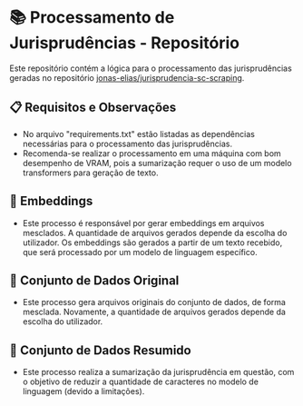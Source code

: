 # 📚 Processamento de Jurisprudências - Repositório

Este repositório contém a lógica para o processamento das jurisprudências geradas no repositório [jonas-elias/jurisprudencia-sc-scraping](https://github.com/jonas-elias/jurisprudencia-sc-scraping).

## 📋 Requisitos e Observações

- No arquivo "requirements.txt" estão listadas as dependências necessárias para o processamento das jurisprudências.
- Recomenda-se realizar o processamento em uma máquina com bom desempenho de VRAM, pois a sumarização requer o uso de um modelo transformers para geração de texto.

## 🔢 Embeddings

- Este processo é responsável por gerar embeddings em arquivos mesclados. A quantidade de arquivos gerados depende da escolha do utilizador. Os embeddings são gerados a partir de um texto recebido, que será processado por um modelo de linguagem específico.

## 📂 Conjunto de Dados Original

- Este processo gera arquivos originais do conjunto de dados, de forma mesclada. Novamente, a quantidade de arquivos gerados depende da escolha do utilizador.

## 📑 Conjunto de Dados Resumido

- Este processo realiza a sumarização da jurisprudência em questão, com o objetivo de reduzir a quantidade de caracteres no modelo de linguagem (devido a limitações).
